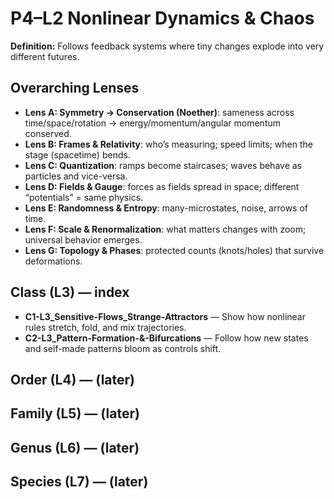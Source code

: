 # P4–L2 Nonlinear Dynamics & Chaos
**Definition:** Follows feedback systems where tiny changes explode into very different futures.

## Overarching Lenses

- **Lens A: Symmetry -> Conservation (Noether)**: sameness across time/space/rotation → energy/momentum/angular momentum conserved.
- **Lens B: Frames & Relativity**: who’s measuring; speed limits; when the stage (spacetime) bends.
- **Lens C: Quantization**: ramps become staircases; waves behave as particles and vice-versa.
- **Lens D: Fields & Gauge**: forces as fields spread in space; different “potentials” = same physics.
- **Lens E: Randomness & Entropy**: many-microstates, noise, arrows of time.
- **Lens F: Scale & Renormalization**: what matters changes with zoom; universal behavior emerges.
- **Lens G: Topology & Phases**: protected counts (knots/holes) that survive deformations.

## Class (L3) — index
- **C1-L3_Sensitive-Flows_Strange-Attractors** — Show how nonlinear rules stretch, fold, and mix trajectories.
- **C2-L3_Pattern-Formation-&-Bifurcations** — Follow how new states and self-made patterns bloom as controls shift.

## Order (L4) — (later)

## Family (L5) — (later)

## Genus (L6) — (later)

## Species (L7) — (later)
